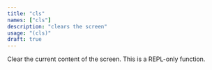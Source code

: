 ```yaml
---
title: "cls"
names: ["cls"]
description: "clears the screen"
usage: "(cls)"
draft: true
---
```


Clear the current content of the screen. This is a REPL-only function.
